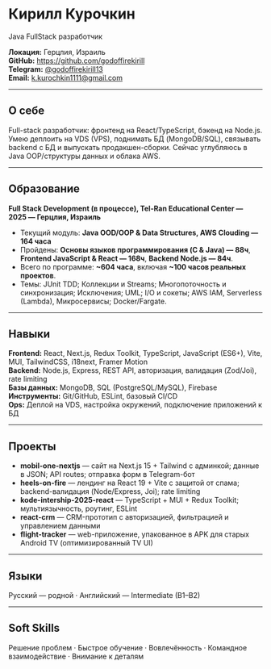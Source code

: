 # Кирилл Курочкин
Java FullStack разработчик

**Локация:** Герцлия, Израиль  
**GitHub:** https://github.com/godoffirekirill  
**Telegram:** [@godoffirekirill13](https://t.me/godoffirekirill13)  
**Email:** k.kurochkin1111@gmail.com

---

## О себе
Full-stack разработчик: фронтенд на React/TypeScript, бэкенд на Node.js. Умею деплоить на VDS (VPS), поднимать БД (MongoDB/SQL), связывать backend с БД и выпускать продакшен-сборки. Сейчас углубляюсь в Java OOP/структуры данных и облака AWS.

---

## Образование
**Full Stack Development (в процессе), Tel-Ran Educational Center — 2025 — Герцлия, Израиль**  
- Текущий модуль: **Java OOD/OOP & Data Structures, AWS Clouding — 164 часа**  
- Пройдены: **Основы языков программирования (C & Java) — 88ч**, **Frontend JavaScript & React — 168ч**, **Backend Node.js — 84ч**.  
- Всего по программе: **~604 часа**, включая **~100 часов реальных проектов**.  
- Темы: JUnit TDD; Коллекции и Streams; Многопоточность и синхронизация; Исключения; UML; I/O и сокеты; AWS IAM, Serverless (Lambda), Микросервисы; Docker/Fargate.

---

## Навыки
**Frontend:** React, Next.js, Redux Toolkit, TypeScript, JavaScript (ES6+), Vite, MUI, TailwindCSS, i18next, Framer Motion  
**Backend:** Node.js, Express, REST API, авторизация, валидация (Zod/Joi), rate limiting  
**Базы данных:** MongoDB, SQL (PostgreSQL/MySQL), Firebase  
**Инструменты:** Git/GitHub, ESLint, базовый CI/CD  
**Ops:** Деплой на VDS, настройка окружений, подключение приложений к БД

---

## Проекты
- **mobil-one-nextjs** — сайт на Next.js 15 + Tailwind с админкой; данные в JSON; API routes; отправка форм в Telegram-бот  
- **heels-on-fire** — лендинг на React 19 + Vite с защитой от спама; backend-валидация (Node/Express, Joi); rate limiting  
- **kode-intership-2025-react** — TypeScript + MUI + Redux Toolkit; мультиязычность, роутинг, ESLint  
- **react-crm** — CRM-прототип с авторизацией, фильтрацией и управлением данными  
- **flight-tracker** — web-приложение, упакованное в APK для старых Android TV (оптимизированный TV UI)

---

## Языки
Русский — родной · Английский — Intermediate (B1–B2)

---

## Soft Skills
Решение проблем · Быстрое обучение · Вовлечённость · Командное взаимодействие · Внимание к деталям

